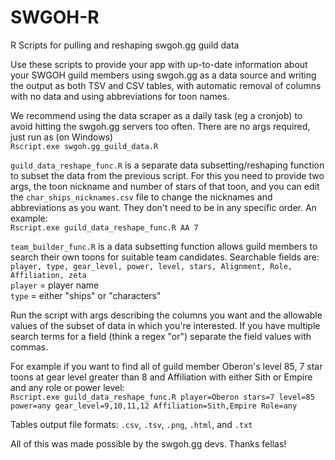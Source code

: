 # SWGOH-R
R Scripts for pulling and reshaping swgoh.gg guild data 

Use these scripts to provide your app with up-to-date information about your SWGOH guild members using swgoh.gg as a data source and writing the output as both TSV and CSV tables, with automatic removal of columns with no data and using abbreviations for toon names.

We recommend using the data scraper as a daily task (eg a cronjob) to avoid hitting the swgoh.gg servers too often. There are no args required, just run as (on Windows)  
`Rscript.exe swgoh.gg_guild_data.R`



`guild_data_reshape_func.R` is a separate data subsetting/reshaping function to subset the data from the previous script. For this you need to provide two args, the toon nickname and number of stars of that toon, and you can edit the `char_ships_nicknames.csv` file to change the nicknames and abbreviations as you want. They don't need to be in any specific order. An example:  
`Rscript.exe guild_data_reshape_func.R AA 7`  
  
`team_builder_func.R` is a data subsetting function allows guild members to search their own toons for suitable team candidates. Searchable fields are:  
`player, type, gear_level, power, level, stars, Alignment, Role, Affiliation, zeta`  
`player` = player name  
`type` = either "ships" or "characters"  

Run the script with args describing the columns you want and the allowable values of the subset of data in which you're interested. If you have multiple search terms for a field (think a regex "or") separate the field values with commas.  

For example if you want to find all of guild member Oberon's  level 85, 7 star toons at gear level greater than 8 and Affiliation with either Sith or Empire and any role or power level:  
`Rscript.exe guild_data_reshape_func.R player=Oberon stars=7 level=85 power=any gear_level=9,10,11,12 Affiliation=Sith,Empire Role=any`

Tables output file formats:  `.csv`, `.tsv`, `.png`, `.html`, and `.txt` 

All of this was made possible by the swgoh.gg devs. Thanks fellas!
